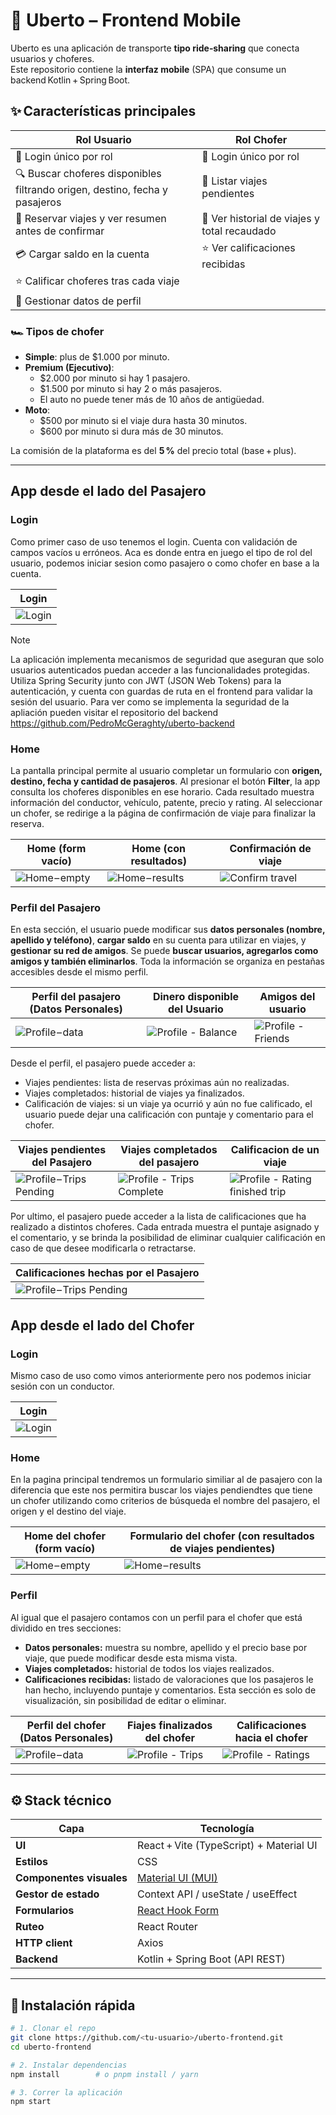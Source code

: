 # 🚗 Uberto – Frontend Mobile

Uberto es una aplicación de transporte **tipo ride‑sharing** que conecta usuarios y choferes.  
Este repositorio contiene la **interfaz mobile** (SPA) que consume un backend Kotlin + Spring Boot.

## ✨ Características principales
| Rol Usuario | Rol Chofer |
|-------------|------------|
| 🔐 Login único por rol | 🔐 Login único por rol |
| 🔍 Buscar choferes disponibles filtrando origen, destino, fecha y pasajeros | 📑 Listar viajes pendientes |
| 🚕 Reservar viajes y ver resumen antes de confirmar | 💼 Ver historial de viajes y total recaudado |
| 💳 Cargar saldo en la cuenta | ⭐ Ver calificaciones recibidas |
| ⭐ Calificar choferes tras cada viaje | |
| 👤 Gestionar datos de perfil | |

### 🏎️ Tipos de chofer

- **Simple**: plus de $1.000 por minuto.
- **Premium (Ejecutivo)**:
  - $2.000 por minuto si hay 1 pasajero.
  - $1.500 por minuto si hay 2 o más pasajeros.
  - El auto no puede tener más de 10 años de antigüedad.
- **Moto**:
  - $500 por minuto si el viaje dura hasta 30 minutos.
  - $600 por minuto si dura más de 30 minutos.

La comisión de la plataforma es del **5 %** del precio total (base + plus).

---


## App desde el lado del Pasajero

### Login
Como primer caso de uso tenemos el login. Cuenta con validación de campos vacíos u erróneos.
Aca es donde entra en juego el tipo de rol del usuario, podemos iniciar sesion como pasajero o como chofer en base a la cuenta.

| Login | 
|-------|
| ![Login](docs/img/login.jpeg) |

>[!NOTE]
>La aplicación implementa mecanismos de seguridad que aseguran que solo usuarios autenticados puedan acceder a las funcionalidades protegidas. Utiliza Spring Security junto con JWT (JSON Web Tokens) para la autenticación, y cuenta con guardas de ruta en el frontend para validar la sesión del usuario. Para ver como se implementa la seguridad de la apliación pueden visitar el repositorio del backend https://github.com/PedroMcGeraghty/uberto-backend

### Home

La pantalla principal permite al usuario completar un formulario con **origen, destino, fecha y cantidad de pasajeros**. Al presionar el botón **Filter**, la app consulta los choferes disponibles en ese horario.
Cada resultado muestra información del conductor, vehículo, patente, precio y rating. Al seleccionar un chofer, se redirige a la página de confirmación de viaje para finalizar la reserva.

| Home (form vacío) | Home (con resultados)   | Confirmación de viaje |
|-----------------------|-----------------------|-----------------------|
| ![Home – empty](docs/img/home-passenger.jpeg) |![Home – results](docs/img/home-search-driver.jpeg) | ![Confirm travel](docs/img/confirm-trip.jpeg)  |

### Perfil del Pasajero

En esta sección, el usuario puede modificar sus **datos personales (nombre, apellido y teléfono)**, **cargar saldo** en su cuenta para utilizar en viajes, y **gestionar su red de amigos**.
Se puede **buscar usuarios, agregarlos como amigos y también eliminarlos**. Toda la información se organiza en pestañas accesibles desde el mismo perfil.

| Perfil del pasajero (Datos Personales) | Dinero disponible del Usuario | Amigos del usuario | 
|-----------------------|-----------------------|-----------------------|
| ![Profile – data](docs/img/profile-data.jpeg) | ![Profile - Balance](docs/img/profile-balance.jpeg) | ![Profile - Friends](docs/img/profile-search-friends.jpeg)

Desde el perfil, el pasajero puede acceder a:
- Viajes pendientes: lista de reservas próximas aún no realizadas.
- Viajes completados: historial de viajes ya finalizados.
- Calificación de viajes: si un viaje ya ocurrió y aún no fue calificado, el usuario puede dejar una calificación con puntaje y comentario para el chofer.

| Viajes pendientes del Pasajero | Viajes completados del pasajero | Calificacion de un viaje | 
|-----------------------|-----------------------|-----------------------|
| ![Profile – Trips Pending](docs/img/profile-pending-trips.jpeg) | ![Profile - Trips Complete](docs/img/profile-complete-trips.jpeg) | ![Profile - Rating finished trip](docs/img/profile-trips-rating.jpeg)

Por ultimo, el pasajero puede acceder a la lista de calificaciones que ha realizado a distintos choferes.
Cada entrada muestra el puntaje asignado y el comentario, y se brinda la posibilidad de eliminar cualquier calificación en caso de que desee modificarla o retractarse.

| Calificaciones hechas por el Pasajero |  
|-----------------------|
| ![Profile – Trips Pending](docs/img/profile-ratings.jpeg) | 

## App desde el lado del Chofer

### Login
Mismo caso de uso como vimos anteriormente pero nos podemos iniciar sesión con un conductor.

| Login | 
|-------|
| ![Login](docs/img/login-driver.jpeg) |


### Home

En la pagina principal tendremos un formulario similiar al de pasajero con la diferencia que este nos permitira buscar los viajes pendiendtes que tiene un chofer utilizando como criterios de búsqueda el nombre del pasajero, el origen y el destino del viaje.

| Home del chofer (form vacío) | Formulario del chofer (con resultados de viajes pendientes)   
|-----------------------|-----------------------|
| ![Home – empty](docs/img/home-driver.jpeg) |![Home – results](docs/img/home-driver-form.jpeg) 

### Perfil

Al igual que el pasajero contamos con un perfil para el chofer que está dividido en tres secciones:

- **Datos personales:** muestra su nombre, apellido y el precio base por viaje, que puede modificar desde esta misma vista.
- **Viajes completados:** historial de todos los viajes realizados.
- **Calificaciones recibidas:** listado de valoraciones que los pasajeros le han hecho, incluyendo puntaje y comentarios. Esta sección es solo de visualización, sin posibilidad de editar o eliminar.

| Perfil del chofer (Datos Personales) | Fiajes finalizados del chofer | Calificaciones hacia el chofer | 
|-----------------------|-----------------------|-----------------------|
| ![Profile – data](docs/img/profile-driver-data.jpeg) | ![Profile - Trips](docs/img/profile-driver-trips-completed.jpeg) | ![Profile - Ratings](docs/img/profile-driver-ratings.jpeg)


---

## ⚙️ Stack técnico
| Capa | Tecnología |
|------|------------|
| **UI** | React + Vite (TypeScript) + Material UI |
| **Estilos** | CSS |
| **Componentes visuales** | [Material UI (MUI)](https://mui.com/) |
| **Gestor de estado** | Context API / useState / useEffect |
| **Formularios** | [React Hook Form](https://react-hook-form.com/) |
| **Ruteo** | React Router |
| **HTTP client** | Axios |
| **Backend** | Kotlin + Spring Boot (API REST) |

---

## 🚀 Instalación rápida

```bash
# 1. Clonar el repo
git clone https://github.com/<tu-usuario>/uberto-frontend.git
cd uberto-frontend

# 2. Instalar dependencias
npm install        # o pnpm install / yarn

# 3. Correr la aplicación
npm start
